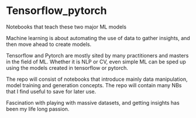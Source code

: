 # Tensorflow_pytorch
Notebooks that teach these two major ML models

Machine learning is about automating the use of data to gather insights, and then move ahead to create models. 

Tensorflow and Pytorch are mostly sited by many practitioners and masters in the field of ML. Whether it is NLP or CV, even simple ML can be sped up 
using the models created in tensorflow or pytorch. 

The repo will consist of notebooks that introduce mainly data manipulation, model training and generation concepts. The repo will contain many NBs
that I find useful to save for later use. 

Fascination with playing with massive datasets, and getting insights has been my life long passion.
